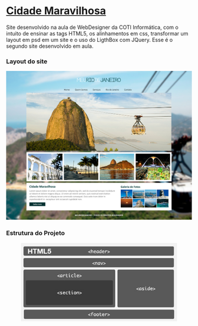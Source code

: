 # <a href="https://arkanael.github.io/cidade-maravilhosa/">Cidade Maravilhosa</a>
Site desenvolvido na aula de WebDesigner da COTI Informática, com o intuito de ensinar as tags HTML5, os alinhamentos em css, transformar um layout em psd em um site e o uso do LigthBox com JQuery. Esse é o segundo site desenvolvido em aula.

### Layout do site
<a href="https://arkanael.github.io/cidade-maravilhosa/">
				 <img src="https://raw.githubusercontent.com/arkanael/cidade-maravilhosa/master/projeto/layout.jpg">
</a>
        																	
### Estrutura do Projeto
<figure>
  <p><img class=scaled src="https://github.com/arkanael/cidade-maravilhosa/blob/master/projeto/estrutura.jpg?raw=true"
    alt="Estrutura do site">
</figure>









